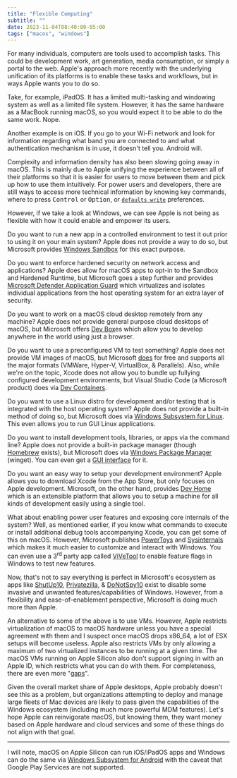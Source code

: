 ```yaml
---
title: "Flexible Computing"
subtitle: ""
date: 2023-11-04T08:40:00-05:00
tags: ["macos", "windows"]
---
```


For many individuals, computers are tools used to accomplish tasks. This could be development work, art generation, media consumption, or simply a portal to the web. Apple's approach more recently with the underlying unification of its platforms is to enable these tasks and workflows, but in ways Apple wants you to do so. 

Take, for example, iPadOS. It has a limited multi-tasking and windowing system as well as a limited file system. However, it has the same hardware as a MacBook running macOS, so you would expect it to be able to do the same work. Nope.

Another example is on iOS. If you go to your Wi-Fi network and look for information regarding what band you are connected to and what authentication mechanism is in use, it doesn't tell you. Android will.

Complexity and information density has also been slowing going away in macOS. This is mainly due to Apple unifying the experience between all of their platforms so that it is easier for users to move between them and pick up how to use them intuitively. For power users and developers, there are still ways to access more technical information by knowing key commands, where to press <kbd>Control</kbd> or <kbd>Option</kbd>, or [`defaults write`](https://macos-defaults.com/) preferences.

However, if we take a look at Windows, we can see Apple is not being as flexible with how it could enable and empower its users.

Do you want to run a new app in a controlled environment to test it out prior to using it on your main system? Apple does not provide a way to do so, but Microsoft provides [Windows Sandbox](https://learn.microsoft.com/en-us/windows/security/application-security/application-isolation/windows-sandbox/windows-sandbox-overview) for this exact purpose.

Do you want to enforce hardened security on network access and applications? Apple does allow for macOS apps to opt-in to the Sandbox and Hardened Runtime, but Microsoft goes a step further and provides [Microsoft Defender Application Guard](https://learn.microsoft.com/en-us/windows/security/application-security/application-isolation/microsoft-defender-application-guard/md-app-guard-overview) which virtualizes and isolates individual applications from the host operating system for an extra layer of security.

Do you want to work on a macOS cloud desktop remotely from any machine? Apple does not provide general purpose cloud desktops of macOS, but Microsoft offers [Dev Box](https://azure.microsoft.com/en-us/products/dev-box/)es which allow you to develop anywhere in the world using just a browser.

Do you want to use a preconfigured VM to test something? Apple does not provide VM images of macOS, but Microsoft [does](https://developer.microsoft.com/en-us/windows/downloads/virtual-machines/) for free and supports all the major formats (VMWare, Hyper-V, VirtualBox, & Parallels). Also, while we're on the topic, Xcode does not allow you to bundle up fullying configured development environments, but Visual Studio Code (a Microsoft product) does via [Dev Containers](https://code.visualstudio.com/docs/devcontainers/containers).

Do you want to use a Linux distro for development and/or testing that is integrated with the host operating system? Apple does not provide a built-in method of doing so, but Microsoft does via [Windows Subsystem for Linux](https://learn.microsoft.com/en-us/windows/wsl/about). This even allows you to run GUI Linux applications.

Do you want to install development tools, libraries, or apps via the command line? Apple does not provide a built-in package manager (though [Homebrew](https://brew.sh/) exists), but Microsoft does via [Windows Package Manager](https://learn.microsoft.com/en-us/windows/package-manager/) (winget). You can even get a [GUI interface](https://www.marticliment.com/wingetui/) for it.

Do you want an easy way to setup your development environment? Apple allows you to download Xcode from the App Store, but only focuses on Apple development. Microsoft, on the other hand, provides [Dev Home](https://learn.microsoft.com/en-us/windows/dev-home/) which is an extensible platform that allows you to setup a machine for all kinds of development easily using a single tool.

What about enabling power user features and exposing core internals of the system? Well, as mentioned earlier, if you know what commands to execute or install additional debug tools accompanying Xcode, you can get some of this on macOS. However, Microsoft publishes [PowerToys](https://learn.microsoft.com/en-us/windows/powertoys/) and [Sysinternals](https://learn.microsoft.com/en-us/sysinternals/) which makes it much easier to customize and interact with Windows. You can even use a 3<sup>rd</sup> party app called [ViVeTool](https://github.com/thebookisclosed/ViVe) to enable feature flags in Windows to test new features.

Now, that's not to say everything is perfect in Microsoft's ecosystem as apps like [ShutUp10](https://www.oo-software.com/en/shutup10), [Privatezilla](https://www.builtbybel.com/apps/privatezilla), & [DoNotSpy10](https://pxc-coding.com/donotspy11/) exist to disable some invasive and unwanted features/capabilities of Windows. However, from a flexibility and ease-of-enablement perspective, Microsoft is doing much more than Apple.

An alternative to some of the above is to use VMs. However, Apple restricts virtualization of macOS to macOS hardware unless you have a special agreement with them and I suspect once macOS drops x86_64, a lot of ESX setups will become useless. Apple also restricts VMs by only allowing a maximum of two virtualized instances to be running at a given time. The macOS VMs running on Apple Silicon also don't support signing in with an Apple ID, which restricts what you can do with them. For completeness, there are even more "[gaps](https://eclecticlight.co/2023/09/14/current-limitations-on-macos-virtual-machines-running-on-apple-silicon-macs/)".

Given the overall market share of Apple desktops, Apple probably doesn't see this as a problem, but organizations attempting to deploy and manage large fleets of Mac devices are likely to pass given the capabilities of the Windows ecosystem (including much more powerful MDM features). Let's hope Apple can reinvigorate macOS, but knowing them, they want money based on Apple hardware and cloud services and some of these things do not align with that goal.

---

I will note, macOS on Apple Silicon can run iOS/iPadOS apps and Windows can do the same via [Windows Subsystem for Android](https://learn.microsoft.com/en-us/windows/android/wsa/) with the caveat that Google Play Services are not supported.
